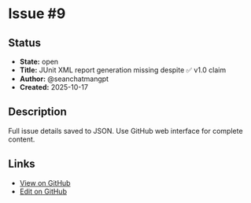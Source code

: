 # Issue #9

## Status

- **State:** open
- **Title:** JUnit XML report generation missing despite ✅ v1.0 claim
- **Author:** @seanchatmangpt
- **Created:** 2025-10-17

## Description

Full issue details saved to JSON. Use GitHub web interface for complete content.

## Links

- [View on GitHub](https://github.com/seanchatmangpt/clnrm/issues/9)
- [Edit on GitHub](https://github.com/seanchatmangpt/clnrm/issues/9/edit)
